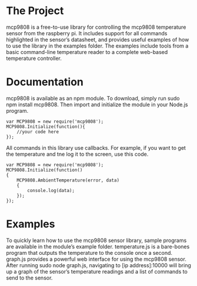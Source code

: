 # The Project
mcp9808 is a free-to-use library for controlling the mcp9808 temperature sensor from the raspberry pi. It includes support for all commands highlighted in the sensor’s datasheet, and provides useful examples of how to use the library in the examples folder. The examples include tools from a basic command-line temperature reader to a complete web-based temperature controller. 
# Documentation

mcp9808 is available as an npm module. To download, simply run  sudo npm install mcp9808. Then import and initialize the module in your Node.js program.

	var MCP9808 = new require('mcp9808');
	MCP9808.Initialize(function(){
		//your code here
	});

All commands in this library use callbacks. For example, if you want to get the temperature and tne log it to the screen, use this code.

	var MCP9808 = new require('mcp9808');
	MCP9808.Initialize(function()
	{
		MCP9808.AmbientTemperature(error, data)
		{
			console.log(data);
		});
	});

# Examples

To quickly learn how to use the mcp9808 sensor library, sample programs are available in the module’s example folder. 
temperature.js is a bare-bones program that outputs the temperature to the console once a second. 
graph.js provides a powerful web interface for using the mcp9808 sensor. After running sudo node graph.js, navigating to [ip address]:10000 will bring up a graph of the sensor’s temperature readings and a list of commands to send to the sensor.